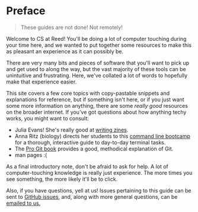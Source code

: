 # Preface

> These guides are not done! Not remotely!

Welcome to CS at Reed! You'll be doing a lot of computer touching during your
time here, and we wanted to put together some resources to make this as pleasant
an experience as it can possibly be.

There are very many bits and pieces of software that you'll want to pick up and
get used to along the way, but the vast majority of these tools can be
unintuitive and frustrating. Here, we've collated a lot of words to hopefully
make that experience easier.

This site covers a few core topics with copy-pastable snippets and explanations
for reference, but if something isn't here, or if you just want some more
information on anything, there are some *really good* resources on the broader
internet. If you've got questions about how anything techy works, you might want
to consult:

+ Julia Evans! She's really good at [writing zines](https://wizardzines.com/).
+ Anna Ritz (biology) directs her students to this [command line
  bootcamp](https://clboot.bioinformatics.guide/) for a thorough, interactive
  guide to day-to-day terminal tasks.
+ The [Pro Git book](https://git-scm.com/book/en/v2) provides a good,
  methodical explanation of Git.
+ man pages :(

As a final introductory note, don't be afraid to ask for help. A lot of
computer-touching knowledge is really just experience. The more times you see
something, the more likely it'll be to click.

Also, if you have questions, yell at us! Issues pertaining to this guide can be
sent to [GitHub issues](https://github.com/Reed-CSTAR/guides/issues), and,
along with more general questions, can be [emailed to
us.](mailto:CSTAR@groups.reed.edu)
